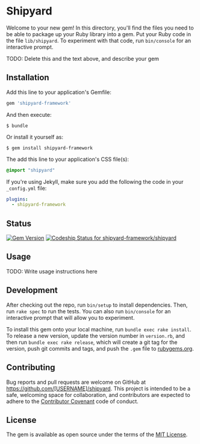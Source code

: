 # Shipyard

Welcome to your new gem! In this directory, you'll find the files you need to be able to package up your Ruby library into a gem. Put your Ruby code in the file `lib/shipyard`. To experiment with that code, run `bin/console` for an interactive prompt.

TODO: Delete this and the text above, and describe your gem

## Installation

Add this line to your application's Gemfile:

```ruby
gem 'shipyard-framework'
```

And then execute:

    $ bundle

Or install it yourself as:

    $ gem install shipyard-framework

The add this line to your application's CSS file(s):

```css
@import "shipyard"
```

If you're using Jekyll, make sure you add the following the code in your `_config.yml` file:
```yml
plugins:
  - shipyard-framework
```

## Status
[![Gem Version](https://badge.fury.io/rb/shipyard-framework.svg)](https://badge.fury.io/rb/shipyard-framework)
[![Codeship Status for shipyard-framework/shipyard](https://app.codeship.com/projects/a1a079a0-800a-0135-2025-3e18bae1bf89/status?branch=master)](https://app.codeship.com/projects/246583)

## Usage

TODO: Write usage instructions here

## Development

After checking out the repo, run `bin/setup` to install dependencies. Then, run `rake spec` to run the tests. You can also run `bin/console` for an interactive prompt that will allow you to experiment.

To install this gem onto your local machine, run `bundle exec rake install`. To release a new version, update the version number in `version.rb`, and then run `bundle exec rake release`, which will create a git tag for the version, push git commits and tags, and push the `.gem` file to [rubygems.org](https://rubygems.org).

## Contributing

Bug reports and pull requests are welcome on GitHub at https://github.com/[USERNAME]/shipyard. This project is intended to be a safe, welcoming space for collaboration, and contributors are expected to adhere to the [Contributor Covenant](http://contributor-covenant.org) code of conduct.

## License

The gem is available as open source under the terms of the [MIT License](http://opensource.org/licenses/MIT).
